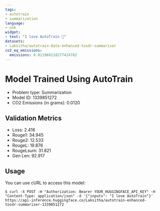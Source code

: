 ```yaml
---
tags:
- autotrain
- summarization
language:
- unk
widget:
- text: "I love AutoTrain 🤗"
datasets:
- Laksitha/autotrain-data-enhanced-tosdr-summariser
co2_eq_emissions:
  emissions: 0.011960118277424782
---
```


# Model Trained Using AutoTrain

- Problem type: Summarization
- Model ID: 1339851272
- CO2 Emissions (in grams): 0.0120

## Validation Metrics

- Loss: 2.416
- Rouge1: 34.945
- Rouge2: 12.533
- RougeL: 19.876
- RougeLsum: 31.821
- Gen Len: 92.917

## Usage

You can use cURL to access this model:

```
$ curl -X POST -H "Authorization: Bearer YOUR_HUGGINGFACE_API_KEY" -H "Content-Type: application/json" -d '{"inputs": "I love AutoTrain"}' https://api-inference.huggingface.co/Laksitha/autotrain-enhanced-tosdr-summariser-1339851272
```